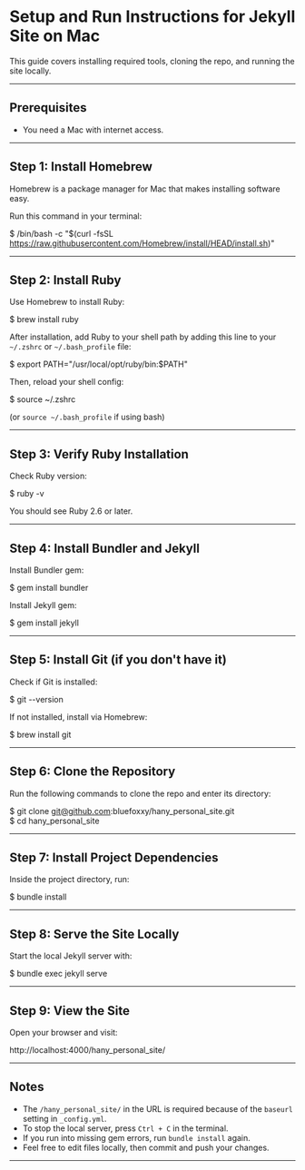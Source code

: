 # Setup and Run Instructions for Jekyll Site on Mac

This guide covers installing required tools, cloning the repo, and running the site locally.

---

## Prerequisites

- You need a Mac with internet access.

---

## Step 1: Install Homebrew

Homebrew is a package manager for Mac that makes installing software easy.

Run this command in your terminal:

$ /bin/bash -c "$(curl -fsSL https://raw.githubusercontent.com/Homebrew/install/HEAD/install.sh)"

---

## Step 2: Install Ruby

Use Homebrew to install Ruby:

$ brew install ruby

After installation, add Ruby to your shell path by adding this line to your `~/.zshrc` or `~/.bash_profile` file:

$ export PATH="/usr/local/opt/ruby/bin:$PATH"

Then, reload your shell config:

$ source ~/.zshrc

(or `source ~/.bash_profile` if using bash)

---

## Step 3: Verify Ruby Installation

Check Ruby version:

$ ruby -v

You should see Ruby 2.6 or later.

---

## Step 4: Install Bundler and Jekyll

Install Bundler gem:

$ gem install bundler

Install Jekyll gem:

$ gem install jekyll

---

## Step 5: Install Git (if you don't have it)

Check if Git is installed:

$ git --version

If not installed, install via Homebrew:

$ brew install git

---

## Step 6: Clone the Repository

Run the following commands to clone the repo and enter its directory:

$ git clone git@github.com:bluefoxxy/hany_personal_site.git  
$ cd hany_personal_site

---

## Step 7: Install Project Dependencies

Inside the project directory, run:

$ bundle install

---

## Step 8: Serve the Site Locally

Start the local Jekyll server with:

$ bundle exec jekyll serve

---

## Step 9: View the Site

Open your browser and visit:

http://localhost:4000/hany_personal_site/

---

## Notes

- The `/hany_personal_site/` in the URL is required because of the `baseurl` setting in `_config.yml`.  
- To stop the local server, press `Ctrl + C` in the terminal.  
- If you run into missing gem errors, run `bundle install` again.  
- Feel free to edit files locally, then commit and push your changes.

---